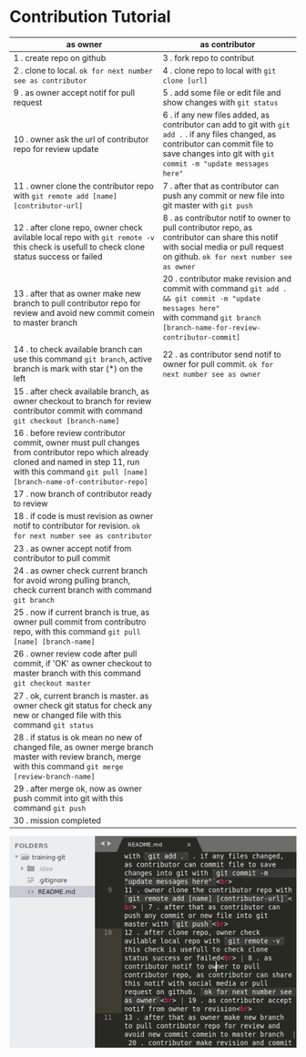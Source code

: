 # Contribution Tutorial

as owner | as contributor
---------- | ----------
1 . create repo on github<br> | 3 . fork repo to contribut<br>
2 . clone to local. `ok for next number see as contributor`<br> | 4 . clone repo to local with `git clone [url]`<br>
9 . as owner accept notif for pull request<br> | 5 . add some file or edit file and show changes with `git status`<br>
10 . owner ask the url of contributor repo for review update<br> | 6 . if any new files added, as contributor can add to git with `git add .` . if any files changed, as contributor can commit file to save changes into git with `git commit -m "update messages here"`<br>
11 . owner clone the contributor repo with `git remote add [name] [contributor-url]`<br> | 7 . after that as contributor can push any commit or new file into git master with `git push`<br>
12 . after clone repo, owner check avilable local repo with `git remote -v` this check is usefull to check clone status success or failed<br> | 8 . as contributor notif to owner to pull contributor repo, as contributor can share this notif with social media or pull request on github. `ok for next number see as owner`<br> | 19 . as contributor accept notif from owner to revision<br>
13 . after that as owner make new branch to pull contributor repo for review and avoid new commit comein to master branch  | 20 . contributor make revision and commit with command `git add . && git commit -m "update messages here"`<br>with command `git branch [branch-name-for-review-contributor-commit]`<br> | 21 . after that contributor push into contributor git master with command `git push`<br>
14 . to check available branch can use this command `git branch`, active branch is mark with star (*) on the left<br> | 22 . as contributor send notif to owner for pull commit. `ok for next number see as owner`<br>
15 . after check available branch, as owner checkout to branch for review contributor commit with command `git checkout [branch-name]`<br> | 
16 . before review contributor commit, owner must pull changes from contributor repo which already cloned and named in step 11, run with this command `git pull [name] [branch-name-of-contributor-repo]`<br> | 
17 . now branch of contributor ready to review<br> | 
18 . if code is must revision as owner notif to contributor for revision. `ok for next number see as contributor`<br> | 
23 . as owner accept notif from contributor to pull commit<br> | 
24 . as owner check current branch for avoid wrong pulling branch, check current branch with command `git branch`<br> | 
25 . now if current branch is true, as owner pull commit from contributro repo, with this command `git pull [name] [branch-name]`<br> | 
26 . owner review code after pull commit, if 'OK' as owner checkout to master branch with this command `git checkout master`<br> | 
27 . ok, current branch is master. as owner check git status for check any new or changed file with this command `git status`<br> | 
28 . if status is ok mean no new of changed file, as owner merge branch master with review branch, merge with this command `git merge [review-branch-name]`<br> | 
29 . after merge ok, now as owner push commit into git with this command `git push`<br> | 
30 . mission completed<br> | 



![gambar penjelasan](img/image.png)
